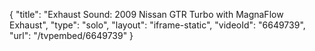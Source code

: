 {
    "title": "Exhaust Sound: 2009 Nissan GTR Turbo with MagnaFlow Exhaust",
    "type": "solo",
    "layout": "iframe-static",
    "videoId": "6649739",
    "url": "\/tvpembed\/6649739"
}